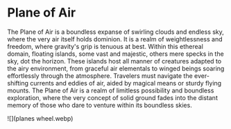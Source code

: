 # Plane of Air
The Plane of Air is a boundless expanse of swirling clouds and endless sky, where the very air itself holds dominion. It is a realm of weightlessness and freedom, where gravity's grip is tenuous at best. Within this ethereal domain, floating islands, some vast and majestic, others mere specks in the sky, dot the horizon. These islands host all manner of creatures adapted to the airy environment, from graceful air elementals to winged beings soaring effortlessly through the atmosphere. Travelers must navigate the ever-shifting currents and eddies of air, aided by magical means or sturdy flying mounts. The Plane of Air is a realm of limitless possibility and boundless exploration, where the very concept of solid ground fades into the distant memory of those who dare to venture within its boundless skies.

![](planes wheel.webp)
